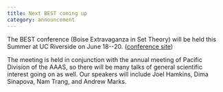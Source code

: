 ```yaml
---
title: Next BEST coming up
category: announcement
---
```


The BEST conference (Boise Extravaganza in Set Theory) will be held this Summer at UC Riverside on June 18--20. ([conference site](http://math.boisestate.edu/~best/))<!--more-->

The meeting is held in conjunction with the annual meeting of Pacific Division of the AAAS, so there will be many talks of general scientific interest going on as well. Our speakers will include Joel Hamkins, Dima Sinapova, Nam Trang, and Andrew Marks.
